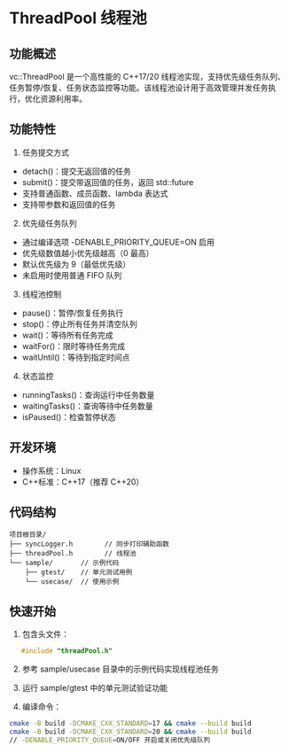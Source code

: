 # ThreadPool 线程池

## 功能概述

vc::ThreadPool 是一个高性能的 C++17/20 线程池实现，支持优先级任务队列、任务暂停/恢复、任务状态监控等功能。该线程池设计用于高效管理并发任务执行，优化资源利用率。

## 功能特性

1. 任务提交方式
- detach()：提交无返回值的任务
- submit()：提交带返回值的任务，返回 std::future
- 支持普通函数、成员函数、lambda 表达式
- 支持带参数和返回值的任务

2. 优先级任务队列
- 通过编译选项 -DENABLE_PRIORITY_QUEUE=ON 启用
- 优先级数值越小优先级越高（0 最高）
- 默认优先级为 9（最低优先级）
- 未启用时使用普通 FIFO 队列

3. 线程池控制
- pause()：暂停/恢复任务执行
- stop()：停止所有任务并清空队列
- wait()：等待所有任务完成
- waitFor()：限时等待任务完成
- waitUntil()：等待到指定时间点

4. 状态监控
- runningTasks()：查询运行中任务数量
- waitingTasks()：查询等待中任务数量
- isPaused()：检查暂停状态

## 开发环境

- 操作系统：Linux
- C++标准：C++17（推荐 C++20）

## 代码结构

```
项目根目录/
├── syncLogger.h        // 同步打印辅助函数
├── threadPool.h        // 线程池
└── sample/       // 示例代码
    ├── gtest/    // 单元测试用例
    └── usecase/  // 使用示例
```
## 快速开始

1. 包含头文件：
```cpp
   #include "threadPool.h"
````

2. 参考 sample/usecase 目录中的示例代码实现线程池任务

3. 运行 sample/gtest 中的单元测试验证功能

4. 编译命令：

```bash
cmake -B build -DCMAKE_CXX_STANDARD=17 && cmake --build build
cmake -B build -DCMAKE_CXX_STANDARD=20 && cmake --build build
// -DENABLE_PRIORITY_QUEUE=ON/OFF 开启或关闭优先级队列
```
